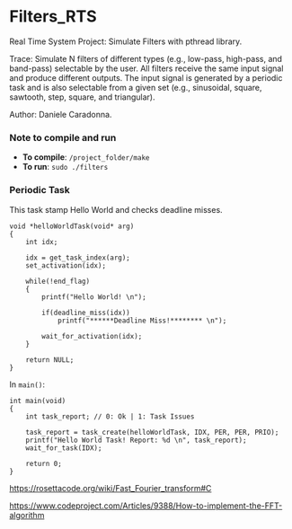 # Filters_RTS
Real Time System Project: Simulate Filters with pthread library.

Trace: Simulate N filters of different types (e.g., low-pass, high-pass, and band-pass) selectable by
the user. All filters receive the same input signal and produce different outputs. The input signal is
generated by a periodic task and is also selectable from a given set (e.g., sinusoidal, square,
sawtooth, step, square, and triangular).

Author: Daniele Caradonna.

### Note to compile and run
- **To compile**: `/project_folder/make`
- **To run**: `sudo ./filters`

### Periodic Task
This task stamp Hello World and checks deadline misses.

```
void *helloWorldTask(void* arg)
{
    int idx;

    idx = get_task_index(arg);
    set_activation(idx);

    while(!end_flag)
    {
        printf("Hello World! \n");
        
        if(deadline_miss(idx))
            printf("******Deadline Miss!******** \n");

        wait_for_activation(idx);
    }

    return NULL;
}
```

In `main()`:

```
int main(void)
{
    int task_report; // 0: Ok | 1: Task Issues

    task_report = task_create(helloWorldTask, IDX, PER, PER, PRIO);
    printf("Hello World Task! Report: %d \n", task_report);
    wait_for_task(IDX);

    return 0;
}
```

https://rosettacode.org/wiki/Fast_Fourier_transform#C

https://www.codeproject.com/Articles/9388/How-to-implement-the-FFT-algorithm